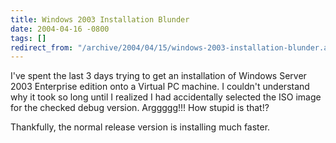 ```yaml
---
title: Windows 2003 Installation Blunder
date: 2004-04-16 -0800
tags: []
redirect_from: "/archive/2004/04/15/windows-2003-installation-blunder.aspx/"
---
```


I've spent the last 3 days trying to get an installation of Windows
Server 2003 Enterprise edition onto a Virtual PC machine. I couldn't
understand why it took so long until I realized I had accidentally
selected the ISO image for the checked debug version. Arggggg!!! How
stupid is that!?

Thankfully, the normal release version is installing much faster.

